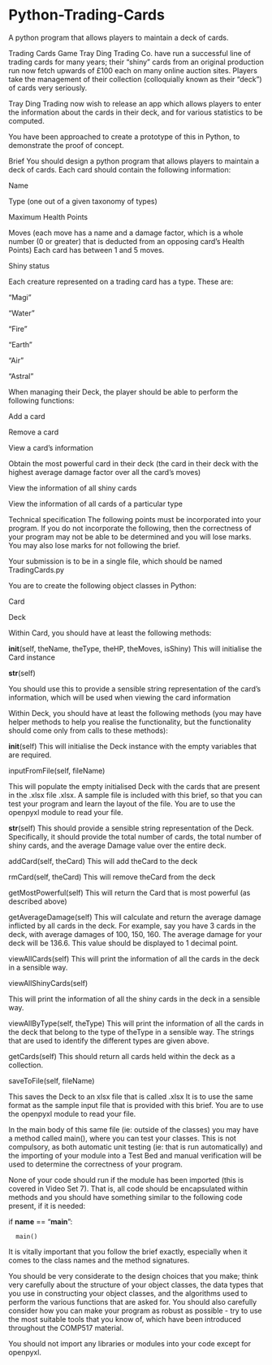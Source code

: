 # Python-Trading-Cards
A python program that allows players to maintain a deck of cards.

Trading Cards Game
Tray Ding Trading Co. have run a successful line of trading cards for many years; their “shiny” cards from an original production run now fetch upwards of £100 each on many online auction sites. Players take the management of their collection (colloquially known as their “deck”) of cards very seriously.

Tray Ding Trading now wish to release an app which allows players to enter the information about the cards in their deck, and for various statistics to be computed.

You have been approached to create a prototype of this in Python, to demonstrate the proof of concept.

Brief
You should design a python program that allows players to maintain a deck of cards. Each card should contain the following information:

Name

Type (one out of a given taxonomy of types)

Maximum Health Points

Moves (each move has a name and a damage factor, which is a whole number (0 or greater) that is deducted from an opposing card’s Health Points) Each card has between 1 and 5 moves.

Shiny status

Each creature represented on a trading card has a type. These are:

“Magi”

“Water”

“Fire”

“Earth”

“Air”

“Astral”


When managing their Deck, the player should be able to perform the following functions:

Add a card

Remove a card

View a card’s information

Obtain the most powerful card in their deck (the card in their deck with the highest average damage factor over all the card’s moves)

View the information of all shiny cards

View the information of all cards of a particular type

Technical specification
The following points must be incorporated into your program. If you do not incorporate the following, then the correctness of your program may not be able to be determined and you will lose marks. You may also lose marks for not following the brief.

Your submission is to be in a single file, which should be named TradingCards.py

You are to create the following object classes in Python:

Card

Deck

Within Card, you should have at least the following methods:

__init__(self, theName, theType, theHP, theMoves, isShiny)
This will initialise the Card instance

__str__(self)

You should use this to provide a sensible string representation of the card’s information, which will be used when viewing the card information

 

Within Deck, you should have at least the following methods (you may have helper methods to help you realise the functionality, but the functionality should come only from calls to these methods):

__init__(self)
This will initialise the Deck instance with the empty variables that are required.

inputFromFile(self, fileName)

This will populate the empty initialised Deck with the cards that are present in the .xlsx file <fileName>.xlsx. A sample file is included with this brief, so that you can test your program and learn the layout of the file. You are to use the openpyxl module to read your file.

__str__(self)
This should provide a sensible string representation of the Deck. Specifically, it should provide the total number of cards, the total number of shiny cards, and the average Damage value over the entire deck.

addCard(self, theCard)
This will add theCard to the deck

rmCard(self, theCard)
This will remove theCard from the deck

getMostPowerful(self)
This will return the Card that is most powerful (as described above)

getAverageDamage(self)
This will calculate and return the average damage inflicted by all cards in the deck. For example, say you have 3 cards in the deck, with average damages of 100, 150, 160. The average damage for your deck will be 136.6. This value should be displayed to 1 decimal point.

viewAllCards(self)
This will print the information of all the cards in the deck in a sensible way.

viewAllShinyCards(self)

This will print the information of all the shiny cards in the deck in a sensible way.

viewAllByType(self, theType)
This will print the information of all the cards in the deck that belong to the type of theType in a sensible way. The strings that are used to identify the different types are given above.

getCards(self)
This should return all cards held within the deck as a collection.

saveToFile(self, fileName)

This saves the Deck to an xlsx file that is called <fileName>.xlsx
It is to use the same format as the sample input file that is provided with this brief. You are to use the openpyxl module to read your file.

In the main body of this same file (ie: outside of the classes) you may have a method called main(), where you can test your classes. This is not compulsory, as both automatic unit testing (ie: that is run automatically) and the importing of your module into a Test Bed and manual verification will be used to determine the correctness of your program.

None of your code should run if the module has been imported (this is covered in Video Set 7). That is, all code should be encapsulated within methods and you should have something similar to the following code present, if it is needed:

if __name__ == “__main__”:

      main()

It is vitally important that you follow the brief exactly, especially when it comes to the class names and the method signatures. 

You should be very considerate to the design choices that you make; think very carefully about the structure of your object classes, the data types that you use in constructing your object classes, and the algorithms used to perform the various functions that are asked for. You should also carefully consider how you can make your program as robust as possible - try to use the most suitable tools that you know of, which have been introduced throughout the COMP517 material.

You should not import any libraries or modules into your code except for openpyxl. 

